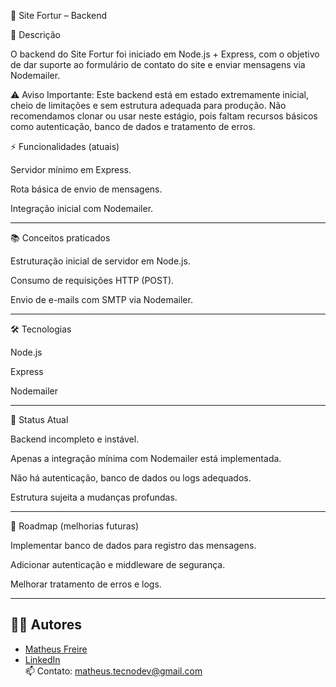 🧩 Site Fortur – Backend

📖 Descrição

O backend do Site Fortur foi iniciado em Node.js + Express, com o objetivo de dar suporte ao formulário de contato do site e enviar mensagens via Nodemailer.

⚠️ Aviso Importante: Este backend está em estado extremamente inicial, cheio de limitações e sem estrutura adequada para produção.
Não recomendamos clonar ou usar neste estágio, pois faltam recursos básicos como autenticação, banco de dados e tratamento de erros.

⚡ Funcionalidades (atuais)

Servidor mínimo em Express.

Rota básica de envio de mensagens.

Integração inicial com Nodemailer.

---

📚 Conceitos praticados

Estruturação inicial de servidor em Node.js.

Consumo de requisições HTTP (POST).

Envio de e-mails com SMTP via Nodemailer.

---

🛠️ Tecnologias

Node.js

Express

Nodemailer

---

🚧 Status Atual

Backend incompleto e instável.

Apenas a integração mínima com Nodemailer está implementada.

Não há autenticação, banco de dados ou logs adequados.

Estrutura sujeita a mudanças profundas.

---

📌 Roadmap (melhorias futuras)

Implementar banco de dados para registro das mensagens.

Adicionar autenticação e middleware de segurança.

Melhorar tratamento de erros e logs.

---

## 👨‍💻 Autores

- [Matheus Freire](https://github.com/Matheus-TecDev)  
- [LinkedIn](https://www.linkedin.com/in/matheus-freire-martins-da-costa-318622376/)  
📫 Contato: matheus.tecnodev@gmail.com